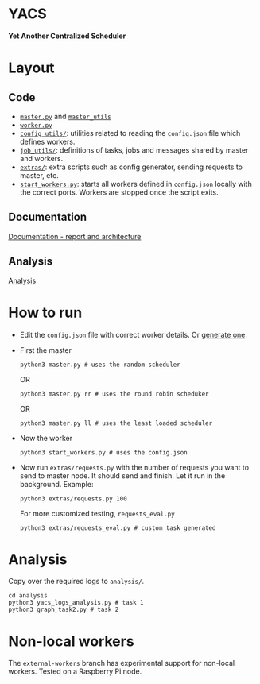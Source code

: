 # YACS

**Yet Another Centralized Scheduler**

# Layout

## Code

 - [`master.py`](./master.py) and [`master_utils`](./master_utils)
 - [`worker.py`](./worker.py)
 - [`config_utils/`](./config_utils): utilities related to reading the `config.json` file
    which defines workers.
 - [`job_utils/`](./job_utils): definitions of tasks, jobs and messages shared by master and workers.
 - [`extras/`](./extras): extra scripts such as config generator, sending requests to master, etc.
 - [`start_workers.py`](./start_workers.py): starts all workers defined in `config.json` locally with the
    correct ports. Workers are stopped once the script exits.

## Documentation

[Documentation - report and architecture](./docs)

## Analysis

[Analysis](./analysis)

# How to run

 - Edit the `config.json` file with correct worker details. Or [generate one](./extras/config_gen.py).

 - First the master
    ```
    python3 master.py # uses the random scheduler
    ```
    OR 
    ```
    python3 master.py rr # uses the round robin scheduker
    ```
    OR
    ```
    python3 master.py ll # uses the least loaded scheduler
    ```

 - Now the worker
    ```
    python3 start_workers.py # uses the config.json
    ```

 - Now run `extras/requests.py` with the number of requests you want to send to master node. It should send and finish. Let it run in the background. Example:
    ```
    python3 extras/requests.py 100
    ```

    For more customized testing, `requests_eval.py`
    ```
    python3 extras/requests_eval.py # custom task generated
    ```

# Analysis

Copy over the required logs to `analysis/`.

```
cd analysis
python3 yacs_logs_analysis.py # task 1
python3 graph_task2.py # task 2
```

# Non-local workers

The `external-workers` branch has experimental support for non-local workers. Tested on a Raspberry Pi node.
